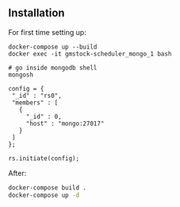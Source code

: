 ## Installation


For first time setting up:
```
docker-compose up --build
docker exec -it gmstock-scheduler_mongo_1 bash

# go inside mongodb shell
mongosh

config = {
 "_id" : "rs0",
 "members" : [
   {
     "_id" : 0,
     "host" : "mongo:27017"
   }
 ]
};

rs.initiate(config);
```



After:
```bash
docker-compose build .
docker-compose up -d
```


